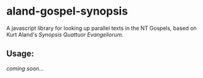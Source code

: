 # aland-gospel-synopsis
A javascript library for looking up parallel texts in the NT Gospels, based on Kurt Aland's *Synopsis Quattuor Evangeliorum*.

## Usage:

*coming soon...*